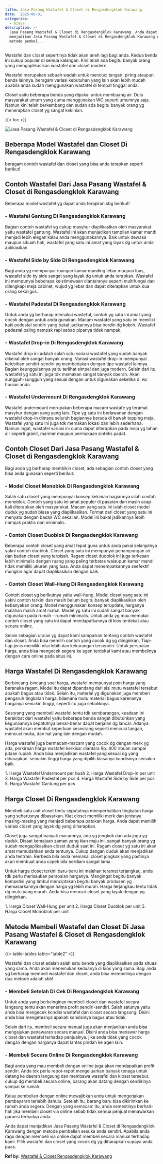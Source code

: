 ```yaml
---
title: Jasa Pasang Wastafel & Closet di Rengasdengklok Karawang
date: '2025-06-01'
categories:
  - biaya
description: >-
  Jasa Pasang Wastafel & Closet di Rengasdengklok Karawang. Anda dapat
  menjadikan Jasa Pasang Wastafel & Closet di Rengasdengklok Karawang dengan
  metode pembel...
---
```


Wastafel dan closet sepertinya tidak akan aneh lagi bagi anda. Kedua benda ini cukup populer di semua kalangan. Kini telah ada begitu banyak orang yang mengaplikasikan wastafel dan closet modern.

Wastafel merupakan sebuah wadah untuk mencuci tangan, piring ataupun benda lainnya. beragam variasi kebutuhan yang lain akan lebih mudah apabila anda sudah menggunakan wastafel di tempat tinggal anda.

Closet yaitu beberapa benda yang dipakai untuk membuang air. Dulu masyarakat umum yang cuma menggunakan WC seperti umumnya saja. Namun kini telah berkembang dan sudah ada begitu banyak orang yg menerapkan closet yg sangat kekinian.

{{< toc >}}

![Jasa Pasang Wastafel & Closet di Rengasdengklok Karawang](/images/wastafel-closet-murah16.png)

## Beberapa Model Wastafel dan Closet Di Rengasdengklok Karawang

beragam contoh wastafel dan closet yang bisa anda terapkan seperti berikut!

## Contoh Wastafel Dari Jasa Pasang Wastafel & Closet di Rengasdengklok Karawang

Beberapa model wastafel yg dapat anda terapkan sbg berikut!

### \- Wastafel Gantung Di Rengasdengklok Karawang

Bagian contoh wastafel yg cukup masyhur diaplikasikan oleh masyarakat yaitu wastafel gantung. Wastafel ini akan menjadikan tampilan kamar mandi menjadi lebih elegan kalau anda menggunakannya. Baik untuk dewasa maupun sibuah hati, wastafel yang satu ini amat yang layak dg untuk anda aplikasikan.

### \- Wastafel Side by Side Di Rengasdengklok Karawang

Bagi anda yg mempunyai ruangan kamar manding lebar maupun luas, wastafel side by side sangat yang layak dg untuk anda terapkan. Wastafel ini mempunyai beberapa keistimewaan diantaranya seperti multifungsi dan dilengkapi meja cabinet, wujud yg lebar dan dapat diterapkan untuk dua orang sekaligus.

### \- Wastafel Padestal Di Rengasdengklok Karawang

Untuk anda yg berharap memakai wasteful, contoh yg satu ini amat yang cocok dengan untuk anda gunakan. Macam wastafel yang satu ini memiliki kaki pedestal sendiri yang bakal jadikannya bisa berdiri dg kokoh. Wastafel pedestal paling nampak rapi sebab pipanya tidak nampak.

### \- Wastafel Drop-in Di Rengasdengklok Karawang

Wastafel drop ini adalah salah satu variasi wastafel yang sudah banyak dikenal oleh sangat banyak orang. Variasi wastafel drop-in mempunyai kelebihan sendiri-sendiri yg membedakan dengan tipe wastafel lainnya. Bagian keunggulannya yaitu terlihat simpel dan juga modern. Selain dari itu, wastafel yg satu ini juga tdk memakan sangat banyak daerah. Akan sungguh-sungguh yang sesuai dengan untuk digunakan seketika di wc hunian anda.

### \- Wastafel Undermount Di Rengasdengklok Karawang

Wastafel undermount merupakan beberapa macam wastafe yg teramat masyhur dengan yang yang lain. Tipe yg satu ini berlawanan dengan wastafel drop-in dimana seluruh bagiannya berada di bawah topping meja. Wastafel yang satu ini juga tdk memakan lokasi dan lebih sederhana. Namun ingat, wastafel variasi ini cuma dapat diterapkan pada meja yg tahan air seperti granit, marmer maupun permukaan sintetis padat.

## Contoh Closet Dari Jasa Pasang Wastafel & Closet di Rengasdengklok Karawang

Bagi anda yg berharap membikin closet, ada sebagian contoh closet yang bisa anda gunakan seperti berikut:

### \- Model Closet Monoblok Di Rengasdengklok Karawang

Salah satu closet yang mempunyai konsep kekinian bagiannya ialah contoh monoblok. Contoh yang satu ini amat populer di pasaran dan masih acap kali diterapkan oleh masyarakat. Macam yang satu ini ialah closet model duduk yg sudah biasa yang diaplikasikan. Format dari closet yang satu ini menyatu dengan badan WC sekalian. Model ini bakal jadikannya lebih nampak praktis dan minimalis.

### \- Contoh Closet Duoblok Di Rengasdengklok Karawang

Beberapa contoh closet yang amat tepat guna untuk anda pakai selanjutnya yakni contoh duoblok. Closet yang satu ini mempunyai penampungan air dan badan closet yang terpisah. Ragam closet duoblok ini juga terkesan lebih minimalis dengan ruang yang paling terbatas walaupun kamar mandi tidak memiliki ukuran yang luas. Anda dapat menempatkannya seefektif mungkin agar dapat diaplikasikan dengan baik.

### \- Contoh Closet Wall-Hung Di Rengasdengklok Karawang

Contoh closet yg berikutnya yaitu wall-hung. Model closet yang satu ini yakni contoh terkini dan masih belum begitu banyak diaplikasikan oleh kebanyakan orang. Model menggunakan konsep terupdate, harganya malahan masih amat mahal. Model yg satu ini sudah sangat banyak digunakan pada rumah - rumah minimalis. Untuk anda yg mau memakai contoh closet yang satu ini dapat mendapatkannya di kios terdekat atau secara online.

Selain sebagian uraian yg dapat kami sampaikan tentang contoh wastafel dan closet. Anda bisa memilih contoh yang cocok dg yg diinginkan, Tiap-tiap jenis memiliki nilai lebih dan kekurangan tersendiri. Untuk persoalan harga, anda bisa mengecek segera ke agen terdekat kami atau membelinya dengan cara online pada situs ini.

## Harga Wastafel Di Rengasdengklok Karawang

Berbincang-bincang soal harga, wastafel mempunyai poin harga yang beraneka ragam. Model itu dapat dipandang dari sisi mutu wastafel tersebut apakah bagus atau tidak. Selain itu, material yg digunakan juga memberi pengaruh tingkatan harga. bilamana mutu material bagus karenanya harganya semakin tinggi, seperti itu juga sebaliknya.

Sesorang yang membeli wastafel tentu tdk sembarangan, keadaan ini berakibat dari wastafel yaitu beberapa benda sangat dibutuhkan yang kegunaannya sepatutnya benar-benar dapat berjalan dg lancar. Adanya wastafel akan membut keperluan seseorang seperti mencuci tangan, mencuci muka, dan hal yang lain dengan mudah.

Harga wastafel juga bermacam-macam yang cocok dg dengan merk yg ada, perkiraan harga wastafel berkisar diantara Rp. 400 ribuan sampai jutaan rupiah. Anda bisa menjadikan wastafel yang sesuai dg yang diharapkan. semakin tinggi harga yang dipilih biasanya kondisinya semakin baik.

1\. Harga Wastafel Undermount per buah 2. Harga Wastafel Drop-in per unit 3. Harga Wastafel Padestal per pcs 4. Harga Wastafel Side by Side per pcs 5. Harga Wastafel Gantung per pcs

## Harga Closet Di Rengasdengklok Karawang

Membeli satu unit closet tentu sepatutnya memperhatikan tingkatan harga yang seharusnya dibayarkan. Kiat closet memiliki merk dan jenisnya masing-masing yang menjadi beberapa patokan harga. Anda dapat memilih variasi closet yang layak dg yang diharapkan.

Closet juga sangat banyak macamnya, ada yg jongkok dan ada juga yg duduk. Disaat kemajuan zaman yang kian maju ini, sangat banyak orang yg sudah mengaplikasikan closet duduk saat ini. Ragam closet yg satu ini akan amat memudahkan anda tentunya. Cukup dengan duduk akan menjadikan anda tentram. Berbeda bila anda memakai closet jongkok yang pastinya akan membuat anda capek bila berdiam sangat lama.

Untuk harga closet terkini baru-baru ini malahan teramat terjangkau, anda tdk perlu merisaukan persoalan harganya. Mengingat begitu banyak kompetisi yang timbul menciptakan begitu banyak produsen yg memasarkannya dengan harga yg lebih murah. Harga terjangkau tentu tidak dg mutu yang murah. Anda bisa mencari closet yang layak dengan yg diinginkan.

1\. Harga Closet Wall-Hung per unit 2. Harga Closet Duoblok per unit 3. Harga Closet Monoblok per unit

## Metode Membeli Wastafel dan Closet Di Jasa Pasang Wastafel & Closet di Rengasdengklok Karawang

{{< table-tables table="table2" >}}

Wastafel dan closet adalah salah satu benda yang diaplikasikan pada situasi yang sama. Anda akan menemukan keduanya di kios yang sama. Bagi anda yg berharap membeli wastafel dan closet, anda bisa membelinya dengan dua metode adalah sbb!

### \- Membeli Setelah Di Cek Di Rengasdengklok Karawang

Untuk anda yang berkeinginan membeli closet dan wastafel secara langsung tentu akan menerima profit sendiri-sendiri. Salah satunya yaitu anda bisa mengecek kondisi wastafel dan closet secara langsung. Disini anda bisa mengetesnya apakah kondisinya bagus atau tidak.

Selain dari itu, membeli secara manual juga akan menjadikan anda bisa mengajukan penawaran secara manual. Disini anda bisa menawar harga closet dan wastafel terhadap penjualnya. jika anda tidak yang cocok dengan dengan harganya dapat lantas pindah ke agen lain.

### \- Membeli Secara Online Di Rengasdengklok Karawang

Bagi anda yang mau membeli dengan online juga akan mendapatkan profit sendiri. Anda tdk perlu repot-repot mengeluarkan banyak tenaga untuk datang ke daerah langsung dan membawa wastafel dan kloset tersebut. cukup dg membeli secara online, barang akan datang dengan sendirinya sampai ke rumah.

Kalau pembelian dengan online mewajibkan anda untuk mengerjakan pembayaran terlebih dahulu. Setelah itu, barang baru bisa dikirimkan ke rumah anda segera. Dengan yang semacam itu, anda semestinya berhati-hati jika membeli closet via online sebab tidak semua penjual menawarkan garansi terhadap anda.

Anda dapat menjadikan Jasa Pasang Wastafel & Closet di Rengasdengklok Karawang dengan metode pembelian sesuka anda sendiri. Apabila anda ragu dengan membeli via online dapat membeli secara manual terhadap kami. Pilih wastafel dan closet yang cocok dg yg diharapkan supaya anda puas.

**Ref by:** [Wastafel & Closet Rengasdengklok Karawang](https://id.wikipedia.org/wiki/Wastafel)
